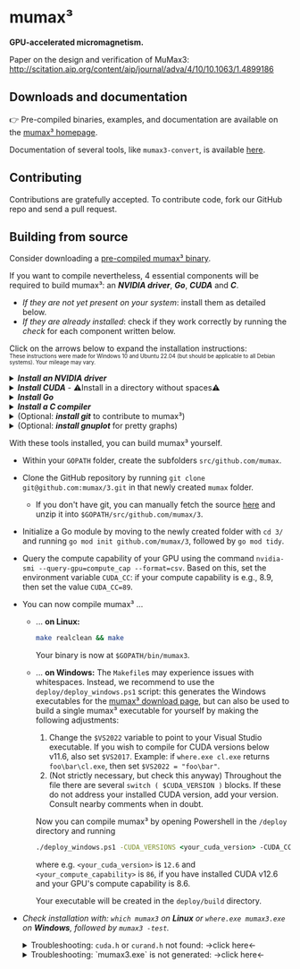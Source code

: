 <!-- markdownlint-disable MD033 -->

# mumax³

**GPU-accelerated micromagnetism.**

Paper on the design and verification of MuMax3: <http://scitation.aip.org/content/aip/journal/adva/4/10/10.1063/1.4899186>

<!-- [![Build Status](https://travis-ci.org/mumax/3.svg?branch=master)](https://travis-ci.org/mumax/3) -->

## Downloads and documentation

👉 Pre-compiled binaries, examples, and documentation are available on the [mumax³ homepage](https://mumax.github.io).

Documentation of several tools, like `mumax3-convert`, is available [here](https://godoc.org/github.com/mumax/3/cmd).

## Contributing

Contributions are gratefully accepted. To contribute code, fork our GitHub repo and send a pull request.

## Building from source

Consider downloading a [pre-compiled mumax³ binary](https://mumax.github.io/download.html).

If you want to compile nevertheless, 4 essential components will be required to build mumax³: an ***NVIDIA driver***, ***Go***, ***CUDA*** and ***C***.

* *If they are not yet present on your system*: install them as detailed below.
* *If they are already installed*: check if they work correctly by running the *check* for each component written below.

Click on the arrows below to expand the installation instructions:<br><sub><sup>These instructions were made for Windows 10 and Ubuntu 22.04 (but should be applicable to all Debian systems). Your mileage may vary.</sup></sub>

<details><summary><b><i>Install an NVIDIA driver</i></b></summary>

* **Windows**: Find a suitable driver [here](https://www.nvidia.com/en-us/drivers/).
* **Linux**: [Install the NVIDIA proprietary driver](https://www.nvidia.com/en-us/drivers/unix/). <!-- version 440.44 recommended --><details><summary>Troubleshooting Linux &rarr;click here&larr;</summary>
  If the following error occurs, proceed as follows:

  ```batch
  nvidia-smi has failed because it couldn't communicate with the NVIDIA driver. Make sure that the latest NVIDIA driver is installed and running
  ```

  1) Check for existing NVIDIA drivers.
      * Run `dpkg -l | grep nvidia` to see if any NVIDIA drivers are installed.
      * If it shows some drivers, you might want to uninstall them before proceeding with the clean installation: `sudo apt-get --purge remove '*nvidia*'`
  2) Update system packages. Make sure your system is up to date with `sudo apt update` and `sudo apt upgrade`.
  3) (Optional but recommended:) Add the official NVIDIA PPA to ensure you have access to the latest NVIDIA drivers with `sudo add-apt-repository ppa:graphics-drivers/ppa` and `sudo apt update`.
  4) Install the recommended driver. Ubuntu can automatically detect and recommend the right NVIDIA driver for your system with the command `ubuntu-drivers devices`. This will list the available drivers for your GPU and mark the recommended one. <br> To install the recommended NVIDIA driver, use `sudo apt install nvidia-driver-<version>` (replace `<version>` with the number of the recommended driver e.g., nvidia-driver-535)
  5) Reboot your system with `sudo reboot` to apply the changes.

  6) Verify the installation with `nvidia-smi`. This returns something like this, which shows you the driver version in the top center:

  ```bash
      +-----------------------------------------------------------------------------------------+
      | NVIDIA-SMI 552.22                 Driver Version: 552.22         CUDA Version: 12.4     |
      |-----------------------------------------+------------------------+----------------------+
      | GPU  Name                     TCC/WDDM  | Bus-Id          Disp.A | Volatile Uncorr. ECC |
      | Fan  Temp   Perf          Pwr:Usage/Cap |           Memory-Usage | GPU-Util  Compute M. |
      |                                         |                        |               MIG M. |
      |=========================================+========================+======================|
      |   0  NVIDIA GeForce RTX 3080 ...  WDDM  |   00000000:01:00.0 Off |                  N/A |
      | N/A   53C    P8              9W /  115W |     257MiB /   8192MiB |      0%      Default |
      |                                         |                        |                  N/A |
      +-----------------------------------------+------------------------+----------------------+

      +-----------------------------------------------------------------------------------------+
      | Processes:                                                                              |
      |  GPU   GI   CI        PID   Type   Process name                              GPU Memory |
      |        ID   ID                                                               Usage      |
      |=========================================================================================|
      |    0   N/A  N/A     28420    C+G   ...Programs\Microsoft VS Code\Code.exe      N/A      |
      |    0   N/A  N/A     31888    C+G   ...les\Microsoft OneDrive\OneDrive.exe      N/A      |
      +-----------------------------------------------------------------------------------------+
  ```

  </details>
* **WSL**: Follow the instructions and troubleshooting for Linux above. If you encounter issues/errors during that process, see the troubleshooting section below: <details><summary>Troubleshooting WSL &rarr;click here&larr;</summary>
    When using Windows Subsystem for Linux, your graphics card might not be recognized. If an error occurs after running the command:

    1) If `ubuntu-drivers devices` throws the error
        * `Command 'ubuntu-drivers' not found`: run the command `sudo apt install ubuntu-drivers-common`.
        * `ERROR:root:aplay command not found`: run the command `sudo apt install alsa-utils`.
    2) If `sudo apt install nvidia-driver-<version>` throws the error `E: Unable to locate package nvidia-driver-<version>`: run the commands

        ```bash
        sudo apt install software-properties-gtk
        sudo add-apt-repository universe
        sudo add-apt-repository multiverse
        sudo apt update
        sudo apt install nvidia-driver-<version> 
        ```

    3) If `nvidia-smi` throws the error `nvidia: command not found`: the controller is probably not using the correct interface (`sudo lshw -c display` should show NVIDIA). To solve this, follow [these steps](https://learn.microsoft.com/en-us/windows/wsl/tutorials/gpu-compute). If a `docker: permission denied` error occurs: close and re-open WSL.

  </details>

👉 *Check NVIDIA driver installation with: `nvidia-smi`*

</details>

<details><summary><b><i>Install CUDA</i></b> - ⚠️Install in a directory without spaces⚠️</summary>

* **Windows**: Download an installer from [the CUDA website](https://developer.nvidia.com/cuda-downloads).
  * ⚠️ **To avoid common issues, the installation directory should not contain spaces. If possible, install in `C:\cuda`.** Spaces should not cause issues when running `deploy_windows.ps1`, but this is not guaranteed.
* **Linux**: Use `sudo apt-get install nvidia-cuda-toolkit`, or [download an installer](https://developer.nvidia.com/cuda-downloads).
  * Pick the default installation path. **If this is not `usr/local/cuda/`, create a symlink to that path.**
  * Match the version shown in your driver (see top right in `nvidia-smi` output).
  * When prompted what to install: do not install the driver again, only the CUDA toolkit.
  * Add the CUDA `bin` and `lib64` paths to your `PATH` and `LD_LIBRARY_PATH` by adding the following lines at the end of your shell profile file (usually `.bashrc` for Bash):

    ```bash
    export PATH=/usr/local/cuda/bin:$PATH
    export LD_LIBRARY_PATH=/usr/local/cuda/lib64:$LD_LIBRARY_PATH
    ```

    Apply the changes with `source ~/.bashrc`.

👉 *Check CUDA installation with: `nvcc --version`*

</details>

<details><summary><b><i>Install Go</i></b></summary>

* Download and install from [the Go website](https://go.dev/doc/install).
* The `GOPATH` environment variable should have been set automatically (note: the folder it points to probably doesn't exist yet).<br>*Check with `go env GOPATH`.* <details><summary><i>Click here to set `GOPATH` manually if it does not exist.</i></summary>
  * On **Windows:** `%USERPROFILE%/go` is often used, e.g. `C:/Users/<name>/go`. See [this guide](https://www.wikihow.com/Change-the-PATH-Environment-Variable-on-Windows) if you are unfamiliar with environment variables.
  * On **Linux:** `~/go` is often used. Open or create the `~/.bashrc` file and add the following lines.

    ```bash
    export GOPATH=$HOME/go
    export PATH=$PATH:$GOPATH/bin
    ```

    After editing the file, apply the changes by running `source ~/.bashrc`.
    </details>

👉 *Check Go installation with: `go version`*

</details>

<details><summary><b><i>Install a C compiler</i></b></summary>

* **Linux:** `sudo apt-get install gcc`
* **Windows:**
  * CUDA does not support the `gcc` compiler on Windows, so download and install [Visual Studio](https://visualstudio.microsoft.com/downloads/) with the C/C++ extension pack. After installing, check if the path to `cl.exe` was added to your `PATH` environment variable. If not, add it manually, e.g. `C:\Program Files\Microsoft Visual Studio\2022\Community\VC\Tools\MSVC\14.29.30133\bin\HostX64\x64`.
  * To compile Go, on the other hand, `gcc` is needed. Usually this is included in the Go installation, but if not it can be downloaded and installed from [w64devkit](https://github.com/skeeto/w64devkit/releases).

👉 *Check C installation with: `gcc --version` on Linux and `where.exe cl.exe` on Windows.*

</details>

<details><summary>(Optional: <b><i>install git</i></b> to contribute to mumax³)</summary>

<sub><sup>If you don't have a GitHub profile yet, make one [here](https://github.com/join).</sup></sub>

* **Windows:** [Download](https://git-scm.com/downloads) and install.
  <!-- If Git shows many changed .go files, but the files do not have any visible changes, this is likely due to a different line ending being used. Run `git config core.autocrlf input` in the `mumax/3` directory to avoid changing the line ending. -->
* **Linux:** `sudo apt install git`
* [Set up your username in Git](https://docs.github.com/en/get-started/getting-started-with-git/setting-your-username-in-git) and [setup an SSH key for your GitHub account](https://docs.github.com/en/authentication/connecting-to-github-with-ssh/adding-a-new-ssh-key-to-your-github-account).

👉 *Check Git installation with: `git –version`*

</details>

<details><summary>(Optional: <b><i>install gnuplot</i></b> for pretty graphs)</summary>

* **Windows:** [Download]((http://www.gnuplot.info/download.html)) and install.
* **Linux:** `sudo apt-get install gnuplot`

👉 *Check gnuplot installation with: `gnuplot -V`*

</details>

With these tools installed, you can build mumax³ yourself.

* Within your `GOPATH` folder, create the subfolders `src/github.com/mumax`.
* Clone the GitHub repository by running `git clone git@github.com:mumax/3.git` in that newly created `mumax` folder.
  * If you don't have git, you can manually fetch the source [here](https://github.com/mumax/3/releases) and unzip it into `$GOPATH/src/github.com/mumax/3`.
* Initialize a Go module by moving to the newly created folder with `cd 3/` and running `go mod init github.com/mumax/3`, followed by `go mod tidy`.
* Query the compute capability of your GPU using the command `nvidia-smi --query-gpu=compute_cap --format=csv`. Based on this, set the environment variable `CUDA_CC`: if your compute capability is e.g., 8.9, then set the value `CUDA_CC=89`.
* You can now compile mumax³ ...
  * ... **on Linux:**

    ```bash
    make realclean && make
    ```

    Your binary is now at `$GOPATH/bin/mumax3`.

  * ... **on Windows:**
    The `Makefile`s may experience issues with whitespaces. Instead, we recommend to use the `deploy/deploy_windows.ps1` script: this generates the Windows executables for the [mumax³ download page](https://mumax.github.io/download.html), but can also be used to build a single mumax³ executable for yourself by making the following adjustments:
    1) Change the `$VS2022` variable to point to your Visual Studio executable. If you wish to compile for CUDA versions below v11.6, also set `$VS2017`. Example: if `where.exe cl.exe` returns `foo\bar\cl.exe`, then set `$VS2022 = "foo\bar"`.
    2) (Not strictly necessary, but check this anyway) Throughout the file there are several `switch ( $CUDA_VERSION )` blocks. If these do not address your installed CUDA version, add your version. Consult nearby comments when in doubt.

    Now you can compile mumax³ by opening Powershell in the `/deploy` directory and running

    ```bat
    ./deploy_windows.ps1 -CUDA_VERSIONS <your_cuda_version> -CUDA_CC <your_compute_capability>
    ```

    where e.g. `<your_cuda_version>` is `12.6` and `<your_compute_capability>` is `86`, if you have installed CUDA v12.6 and your GPU's compute capability is 8.6.

    Your executable will be created in the `deploy/build` directory.

* *Check installation with: `which mumax3` on **Linux** or `where.exe mumax3.exe` on **Windows**, followed by `mumax3 -test`.* <details><summary>Troubleshooting: `cuda.h` or `curand.h` not found: &rarr;click here&larr;</summary>
  This usually means that the `CGO_CFLAGS` and `CGO_LDFLAGS` environment variables are not found or point to the wrong path. To fix this, either define them in the script you are using to build mumax³, or define them in the terminal before running the script.
  * On **Windows:** say your CUDA is installed in `%CUDA_PATH%` (e.g. `C:\Program Files\NVIDIA GPU Computing Toolkit\CUDA\v12.1`), then run these two lines in Powershell before running `deploy_windows.ps1`:

    ```powershell
    $env:CGO_CFLAGS = '-I "%CUDA_PATH%\include"'
    $env:CGO_LDFLAGS = '-L "%CUDA_PATH%\lib\x64"
    ```

  </details>
  <details><summary>Troubleshooting: `mumax3.exe` is not generated: &rarr;click here&larr;</summary>

  If, during the build process of mumax³, everything runs smoothly until you get the error that the `mumax3.exe` executable can not be found, try setting the `CGO_ENABLED` environment variable to `1` in your build script.

  </details>
